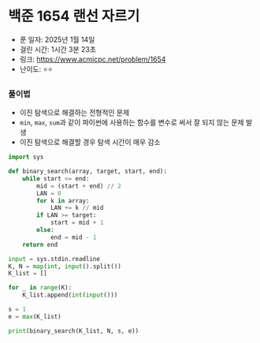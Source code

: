 # 백준 1654 랜선 자르기

- 푼 일자: 2025년 1월 14일 
- 걸린 시간: 1시간 3분 23초
- 링크: https://www.acmicpc.net/problem/1654
- 난이도: ⭐️⭐️

### 풀이법

- 이진 탐색으로 해결하는 전형적인 문제
- `min`, `max`, `sum`과 같이 파이썬에 사용하는 함수를 변수로 써서 잘 되지 않는 문제 발생
- 이진 탐색으로 해결할 경우 탐색 시간이 매우 감소

```py
import sys

def binary_search(array, target, start, end):
    while start <= end:
        mid = (start + end) // 2
        LAN = 0
        for k in array:
            LAN += k // mid
        if LAN >= target:
            start = mid + 1
        else:
            end = mid - 1
    return end

input = sys.stdin.readline
K, N = map(int, input().split())
K_list = []

for _ in range(K):
    K_list.append(int(input()))

s = 1
e = max(K_list)

print(binary_search(K_list, N, s, e))
```